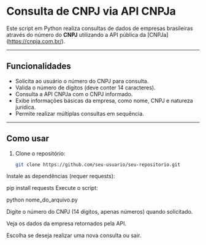 # Consulta de CNPJ via API CNPJa

Este script em Python realiza consultas de dados de empresas brasileiras através do número do **CNPJ** utilizando a API pública da [CNPJa] (https://cnpja.com.br/).

---

## Funcionalidades

- Solicita ao usuário o número do CNPJ para consulta.
- Valida o número de dígitos (deve conter 14 caracteres).
- Consulta a API CNPJa com o CNPJ informado.
- Exibe informações básicas da empresa, como nome, CNPJ e natureza jurídica.
- Permite realizar múltiplas consultas em sequência.

---

## Como usar

1. Clone o repositório:
   ```bash
   git clone https://github.com/seu-usuario/seu-repositorio.git

Instale as dependências (requer requests):

pip install requests
Execute o script:

python nome_do_arquivo.py

Digite o número do CNPJ (14 dígitos, apenas números) quando solicitado.

Veja os dados da empresa retornados pela API.

Escolha se deseja realizar uma nova consulta ou sair.
